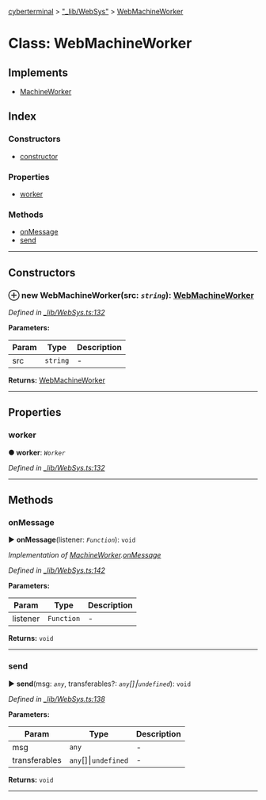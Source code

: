 [cyberterminal](../README.md) > ["_lib/WebSys"](../modules/__lib_websys_.md) > [WebMachineWorker](../classes/__lib_websys_.webmachineworker.md)



# Class: WebMachineWorker

## Implements

* [MachineWorker](../interfaces/__lib_machineworker_.machineworker.md)

## Index

### Constructors

* [constructor](__lib_websys_.webmachineworker.md#constructor)


### Properties

* [worker](__lib_websys_.webmachineworker.md#worker)


### Methods

* [onMessage](__lib_websys_.webmachineworker.md#onmessage)
* [send](__lib_websys_.webmachineworker.md#send)



---
## Constructors
<a id="constructor"></a>


### ⊕ **new WebMachineWorker**(src: *`string`*): [WebMachineWorker](__lib_websys_.webmachineworker.md)


*Defined in [_lib/WebSys.ts:132](https://github.com/FantasyInternet/cyberterminal/blob/HEAD/src/script/_lib/WebSys.ts#L132)*



**Parameters:**

| Param | Type | Description |
| ------ | ------ | ------ |
| src | `string`   |  - |





**Returns:** [WebMachineWorker](__lib_websys_.webmachineworker.md)

---


## Properties
<a id="worker"></a>

###  worker

**●  worker**:  *`Worker`* 

*Defined in [_lib/WebSys.ts:132](https://github.com/FantasyInternet/cyberterminal/blob/HEAD/src/script/_lib/WebSys.ts#L132)*





___


## Methods
<a id="onmessage"></a>

###  onMessage

► **onMessage**(listener: *`Function`*): `void`



*Implementation of [MachineWorker](../interfaces/__lib_machineworker_.machineworker.md).[onMessage](../interfaces/__lib_machineworker_.machineworker.md#onmessage)*

*Defined in [_lib/WebSys.ts:142](https://github.com/FantasyInternet/cyberterminal/blob/HEAD/src/script/_lib/WebSys.ts#L142)*



**Parameters:**

| Param | Type | Description |
| ------ | ------ | ------ |
| listener | `Function`   |  - |





**Returns:** `void`





___

<a id="send"></a>

###  send

► **send**(msg: *`any`*, transferables?: *`any`[]⎮`undefined`*): `void`



*Defined in [_lib/WebSys.ts:138](https://github.com/FantasyInternet/cyberterminal/blob/HEAD/src/script/_lib/WebSys.ts#L138)*



**Parameters:**

| Param | Type | Description |
| ------ | ------ | ------ |
| msg | `any`   |  - |
| transferables | `any`[]⎮`undefined`   |  - |





**Returns:** `void`





___


